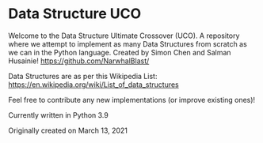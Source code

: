 # Data Structure UCO

Welcome to the Data Structure Ultimate Crossover (UCO). A repository where we attempt to implement as many Data Structures from scratch as we can in the Python language.
Created by Simon Chen and Salman Husainie! https://github.com/NarwhalBlast/

Data Structures are as per this Wikipedia List: https://en.wikipedia.org/wiki/List_of_data_structures

Feel free to contribute any new implementations (or improve existing ones)!

Currently written in Python 3.9

Originally created on March 13, 2021
